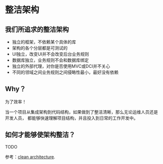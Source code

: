# 整洁架构
## 我们所追求的整洁架构

* 独立的框架，不依赖某个具体的库
* 架构的各个分层都是可测试的
* UI独立，改变UI并不会改变后台业务规则
* 数据库独立，业务规则不会和数据库绑定
* 独立的外部代理，对你是否使用MVC或DCI并不关心
* 不同的领域之间业务规则之间侵略性最小，最好没有依赖

## Why？
为了效率！

当一个项目从集成架构到代码结构，如果做到了整洁清晰，那么无论运维人员还是开发人员，
都能够快速理解项目结构，并且投入到日常的工作开发中。


## 如何才能够使架构整洁？

TODO

参考：[clean architecture](https://blog.cleancoder.com/uncle-bob/2012/08/13/the-clean-architecture.html "Title").
